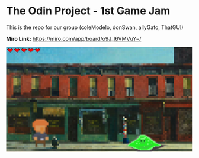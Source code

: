 # The Odin Project - 1st Game Jam
This is the repo for our group (coleModelo, donSwan, allyGato, ThatGUI)

**Miro Link:** https://miro.com/app/board/o9J_l6VMVuY=/

![Image of 1st level of the game](images/game-screenshot.png)

